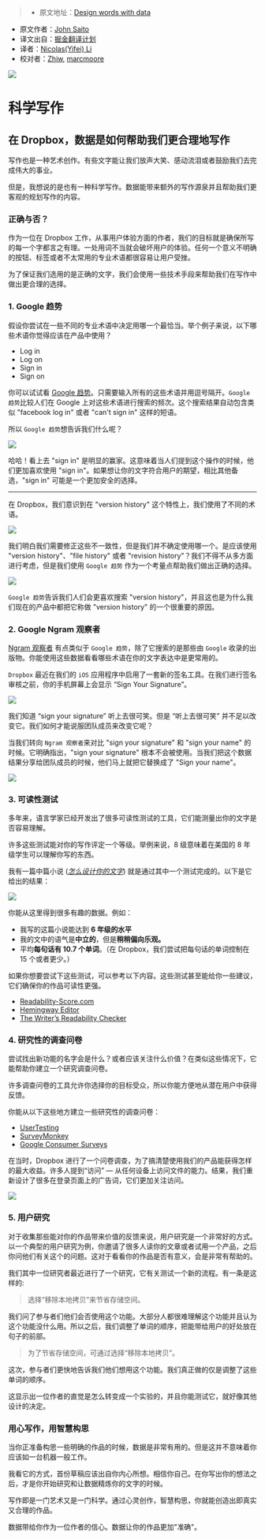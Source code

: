 > * 原文地址：[Design words with data](https://medium.com/dropbox-design/design-words-with-data-fe3c525994e7#.8dg1elnkf)
* 原文作者：[John Saito](https://medium.com/@jsaito)
* 译文出自：[掘金翻译计划](https://github.com/xitu/gold-miner)
* 译者：[Nicolas(Yifei) Li](https://github.com/yifili09)
* 校对者：[Zhiw](https://github.com/Zhiw), [marcmoore](https://github.com/marcmoore)

![](https://cdn-images-1.medium.com/max/1000/1*M1N7HJEyqpyaT71xVEBVSQ.jpeg)

# 科学写作

## 在 Dropbox，数据是如何帮助我们更合理地写作

写作也是一种艺术创作。有些文字能让我们放声大笑、感动流泪或者鼓励我们去完成伟大的事业。

但是，我想说的是也有一种科学写作。数据能带来额外的写作源泉并且帮助我们更客观的规划写作的内容。

### 正确与否？

作为一位在 Dropbox 工作，从事用户体验方面的作者，我们的目标就是确保所写的每一个字都言之有理。一处用词不当就会破坏用户的体验。任何一个意义不明确的按钮、标签或者不太常用的专业术语都很容易让用户受挫。

为了保证我们选用的是正确的文字，我们会使用一些技术手段来帮助我们在写作中做出更合理的选择。

### 1. Google 趋势

假设你尝试在一些不同的专业术语中决定用哪一个最恰当。举个例子来说，以下哪些术语你觉得应该在产品中使用？

- Log in
- Log on
- Sign in
- Sign on

你可以试试看 [Google 趋势](https://www.google.com/trends/)。只需要输入所有的这些术语并用逗号隔开。`Google 趋势`比较人们在 Google 上对这些术语进行搜索的频次。这个搜索结果自动包含类似 "facebook log in" 或者 "can't sign in" 这样的短语。

所以 `Google 趋势`想告诉我们什么呢？

![](https://cdn-images-1.medium.com/max/800/1*9NBykN1q0YApaT2h4s4NCw.png)

哈哈！看上去 "sign in" 是明显的赢家。这意味着当人们提到这个操作的时候，他们更加喜欢使用 "sign in"。如果想让你的文字符合用户的期望，相比其他备选，"sign in" 可能是一个更加安全的选择。 

---

在 Dropbox，我们意识到在 "version history" 这个特性上，我们使用了不同的术语。 

![](https://cdn-images-1.medium.com/max/800/1*ohhKBv3jQfTbFB8CJapZ0Q.png)

我们明白我们需要修正这些不一致性，但是我们并不确定使用哪一个。是应该使用 "version history"、"file history" 或者 "revision history"？我们不得不从多方面进行考虑，但是我们使用 `Google 趋势` 作为一个考量点帮助我们做出正确的选择。

![](https://cdn-images-1.medium.com/max/800/1*HvjhGsKR3ZtutkZlfDToAQ.png)

`Google 趋势`告诉我们人们会更喜欢搜索 "version history"，并且这也是为什么我们现在的产品中都把它称做 "version history" 的一个很重要的原因。

### 2. Google Ngram 观察者

[Ngram 观察者](https://books.google.com/ngrams) 有点类似于 `Google 趋势`，除了它搜索的是那些由 `Google` 收录的出版物。你能使用这些数据看看哪些术语在你的文字表达中是更常用的。

`Dropbox` 最近在我们的 `iOS` 应用程序中启用了一套新的签名工具。在我们进行签名审核之前，你的手机屏幕上会显示 “Sign Your Signature”。

![](https://cdn-images-1.medium.com/max/800/1*sGngF3GxPZhmfU2G7owU-g.png)

我们知道 “sign your signature” 听上去很可笑。但是 “听上去很可笑” 并不足以改变它。我们如何才能说服团队成员来改变它呢？

当我们转向 `Ngram 观察者`来对比 "sign your signature" 和 "sign your name" 的时候。它明确指出，"sign your signature" 根本不会被使用。当我们把这个数据结果分享给团队成员的时候，他们马上就把它替换成了 "Sign your name"。

![](https://cdn-images-1.medium.com/max/800/1*Pg44k4J9VFHaEjQZcr0UwA.png)

### 3. 可读性测试

多年来，语言学家已经开发出了很多可读性测试的工具，它们能测量出你的文字是否容易理解。

许多这些测试能对你的写作评定一个等级。举例来说，8 级意味着在美国的 8 年级学生可以理解你写的东西。

我有一篇中篇小说 ([*怎么设计你的文字*](https://medium.com/@jsaito/how-to-design-words-63d6965051e9#.i3r1l4g4h)) 就是通过其中一个测试完成的。以下是它给出的结果： 

![](https://cdn-images-1.medium.com/max/800/1*Y-EsgPfmIQ_S-2XxMMA9Tg.png)

你能从这里得到很多有趣的数据。例如：

- 我写的这篇小说能达到 **6 年级的水平**
- 我的文中的语气是**中立的**，但是**稍稍偏向乐观。**
- 平均**每句话有 10.7 个单词**。（在 Dropbox，我们尝试把每句话的单词控制在 15 个或者更少。）

如果你想要尝试下这些测试，可以参考以下内容。这些测试甚至能给你一些建议，它们确保你的作品可读性更强。

- [Readability-Score.com](https://readability-score.com/)
- [Hemingway Editor](http://www.hemingwayapp.com/)
- [The Writer’s Readability Checker](http://www.thewriter.com/what-we-think/readability-checker/)

### 4. 研究性的调查问卷

尝试找出新功能的名字会是什么？或者应该关注什么价值？在类似这些情况下，它能帮助你建立一个研究调查问卷。

许多调查问卷的工具允许你选择你的目标受众，所以你能方便地从潜在用户中获得反馈。

你能从以下这些地方建立一些研究性的调查问卷：

- [UserTesting](https://www.usertesting.com/)
- [SurveyMonkey](https://www.surveymonkey.com/)
- [Google Consumer Surveys](https://www.google.com/insights/consumersurveys/home)

在当时，Dropbox 进行了一个问卷调查，为了搞清楚使用我们的产品能获得怎样的最大收益。许多人提到“访问” — 从任何设备上访问文件的能力。结果，我们重新设计了很多在登录页面上的广告词，它们更加关注访问。

![](https://cdn-images-1.medium.com/max/800/1*bbe8abkKDJ7ijX9wo-sD_A.png)

### 5. 用户研究

对于收集那些能对你的作品带来价值的反馈来说，用户研究是一个非常好的方式。以一个典型的用户研究为例，你邀请了很多人读你的文章或者试用一个产品，之后你问他们有关这个的问题。这对于看看你的作品是否有意义，会是非常有帮助的。

我们其中一位研究者最近进行了一个研究，它有关测试一个新的流程。有一条是这样的:

> 选择“移除本地拷贝”来节省存储空间。

我们问了参与者们他们会否使用这个功能。大部分人都很难理解这个功能并且认为这个功能没什么用。所以之后，我们调整了单词的顺序，把能带给用户的好处放在句子的前部。

> 为了节省存储空间，可通过选择“移除本地拷贝”。

这次，参与者们更快地告诉我们他们想用这个功能。我们真正做的仅是调整了这些单词的顺序。

这显示出一位作者的直觉是怎么转变成一个实验的，并且你能测试它，就好像其他设计的决定。

### 用心写作，用智慧构思

当你正准备构思一些明确的作品的时候，数据是非常有用的。但是这并不意味着你应该如一台机器一般工作。

我看它的方式，首份草稿应该出自你内心所想。相信你自己。在你写出你的想法之后，才是你开始研究和让数据精炼你的文字的时候。

写作即是一门艺术又是一门科学。通过心灵创作，智慧构思，你就能创造出即真实又合理的作品。

数据带给你作为一位作者的信心。数据让你的作品更加"准确"。
